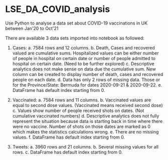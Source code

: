 # LSE_DA_COVID_analysis
Use Python to analyse a data set about COVID-19 vaccinations in UK between Jan'20 to Oct'21

There are available 3 data sets imported into notebook as followed:

1)	Cases: 
a.	7584 rows and 12 columns.
b.	Death, Cases and recovered valued are cumulative sums.  Hospitalized values can be either number of people in hospital on certain date or number of people admitted to hospital on certain date. (Need to be further explored)
c.	Descriptive analytics does not make sense on data due the cumulative sum. New column can be created to display number of death, cases and recovered people on each date.
d.	Data has only 2 rows of missing data. Those or for the Province/State: Bermuda for dates 2020-09-21 & 2020-09-22.
e.	DataFrame has default index starting from 0.

2)	Vaccinated: 
a.	7584 rows and 11 columns.
b.	Vaccinated values are equal to second dose values. (Vaccinated means received second dose)
c.	Values show number of people received shots on dates. (Not cumulative vaccinated numbers)
d.	Descriptive analytics does not fully represent the situation because data is starting back in time where there were no vaccine. Number of shots on those dates are marked as 0 which makes the statistics calculations wrong.
e.	There are no missing values.
f.	DataFrame has default index starting from 0.

3)	Tweets:
a.	3960 rows and 21 columns.
b.	Several missing values for all rows.
c.	DataFrame has default index starting from 0.
